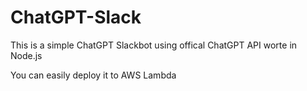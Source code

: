 # ChatGPT-Slack

This is a simple ChatGPT Slackbot using offical ChatGPT API worte in Node.js 

You can easily deploy it to AWS Lambda